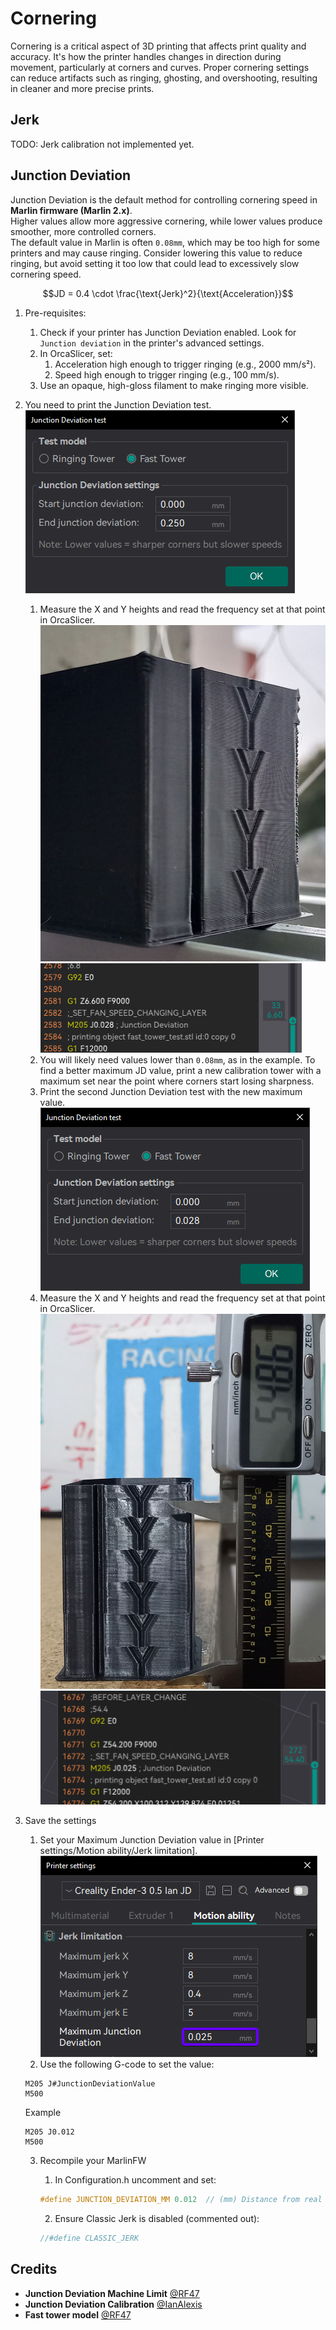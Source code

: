 # Cornering

Cornering is a critical aspect of 3D printing that affects print quality and accuracy. It's how the printer handles changes in direction during movement, particularly at corners and curves. Proper cornering settings can reduce artifacts such as ringing, ghosting, and overshooting, resulting in cleaner and more precise prints.

## Jerk

TODO: Jerk calibration not implemented yet.

## Junction Deviation

Junction Deviation is the default method for controlling cornering speed in **Marlin firmware (Marlin 2.x)**.  
Higher values allow more aggressive cornering, while lower values produce smoother, more controlled corners.  
The default value in Marlin is often `0.08mm`, which may be too high for some printers and may cause ringing. Consider lowering this value to reduce ringing, but avoid setting it too low that could lead to excessively slow cornering speed.

```math
JD = 0.4 \cdot \frac{\text{Jerk}^2}{\text{Acceleration}}
```

1. Pre-requisites:
   1. Check if your printer has Junction Deviation enabled. Look for `Junction deviation` in the printer's advanced settings.
   2. In OrcaSlicer, set:
      1. Acceleration high enough to trigger ringing (e.g., 2000 mm/s²).
      2. Speed high enough to trigger ringing (e.g., 100 mm/s).
   3. Use an opaque, high-gloss filament to make ringing more visible.
2. You need to print the Junction Deviation test.  
   ![jd_first_menu](https://github.com/SoftFever/OrcaSlicer/blob/main/doc/images/JunctionDeviation/jd_first_menu.png?raw=true)
   1. Measure the X and Y heights and read the frequency set at that point in OrcaSlicer.  
      ![jd_first_print_measure](https://github.com/SoftFever/OrcaSlicer/blob/main/doc/images/JunctionDeviation/jd_first_print_measure.jpg?raw=true)  
      ![jd_first_slicer_measure](https://github.com/SoftFever/OrcaSlicer/blob/main/doc/images/JunctionDeviation/jd_first_slicer_measure.png?raw=true)
   2. You will likely need values lower than `0.08mm`, as in the example. To find a better maximum JD value, print a new calibration tower with a maximum set near the point where corners start losing sharpness.
   3. Print the second Junction Deviation test with the new maximum value.  
      ![jd_second_menu](https://github.com/SoftFever/OrcaSlicer/blob/main/doc/images/JunctionDeviation/jd_second_menu.png?raw=true)
   4. Measure the X and Y heights and read the frequency set at that point in OrcaSlicer.  
      ![jd_second_print_measure](https://github.com/SoftFever/OrcaSlicer/blob/main/doc/images/JunctionDeviation/jd_second_print_measure.jpg?raw=true)  
      ![jd_second_slicer_measure](https://github.com/SoftFever/OrcaSlicer/blob/main/doc/images/JunctionDeviation/jd_second_slicer_measure.png?raw=true)
3. Save the settings
   1. Set your Maximum Junction Deviation value in [Printer settings/Motion ability/Jerk limitation].  
      ![jd_printer_jerk_limitation](https://github.com/SoftFever/OrcaSlicer/blob/main/doc/images/JunctionDeviation/jd_printer_jerk_limitation.png?raw=true)
   2. Use the following G-code to set the value:

   ```gcode
   M205 J#JunctionDeviationValue
   M500
   ```

   Example

   ```gcode
   M205 J0.012
   M500
   ```

   3. Recompile your MarlinFW
      1. In Configuration.h uncomment and set:

      ```cpp
      #define JUNCTION_DEVIATION_MM 0.012  // (mm) Distance from real junction edge
      ```

      2. Ensure Classic Jerk is disabled (commented out):

      ```cpp
      //#define CLASSIC_JERK
      ```

## Credits

- **Junction Deviation Machine Limit** [@RF47](https://github.com/RF47)
- **Junction Deviation Calibration** [@IanAlexis](https://github.com/IanAlexis)
- **Fast tower model** [@RF47](https://github.com/RF47)
